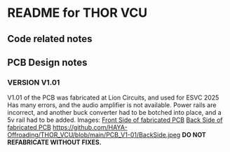 # README for THOR VCU

## Code related notes



## PCB Design notes

### VERSION V1.01 

V1.01 of the PCB was fabricated at Lion Circuits, and used for ESVC 2025
Has many errors, and the audio amplifier is not available. Power rails are incorrect, and another buck converter had to be botched into place, and a 5v rail had to be added.
Images: [Front Side of fabricated PCB](https://github.com/HAYA-Offroading/THOR_VCU/blob/main/PCB_V1-01/BackSide.jpeg)
        [Back Side of fabricated PCB](https://github.com/HAYA-Offroading/THOR_VCU/blob/main/PCB_V1-01/FrontSide.jpeg)
https://github.com/HAYA-Offroading/THOR_VCU/blob/main/PCB_V1-01/BackSide.jpeg
**DO NOT REFABRICATE WITHOUT FIXES.**
